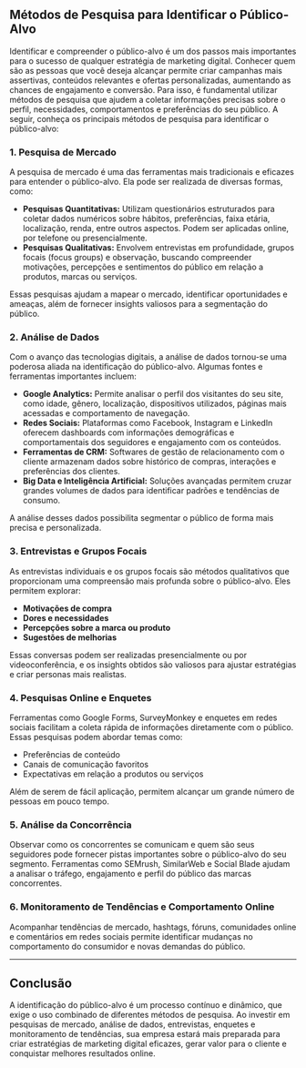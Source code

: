 ## Métodos de Pesquisa para Identificar o Público-Alvo

Identificar e compreender o público-alvo é um dos passos mais importantes para o sucesso de qualquer estratégia de marketing digital. Conhecer quem são as pessoas que você deseja alcançar permite criar campanhas mais assertivas, conteúdos relevantes e ofertas personalizadas, aumentando as chances de engajamento e conversão. Para isso, é fundamental utilizar métodos de pesquisa que ajudem a coletar informações precisas sobre o perfil, necessidades, comportamentos e preferências do seu público. A seguir, conheça os principais métodos de pesquisa para identificar o público-alvo:

### 1. Pesquisa de Mercado

A pesquisa de mercado é uma das ferramentas mais tradicionais e eficazes para entender o público-alvo. Ela pode ser realizada de diversas formas, como:

- **Pesquisas Quantitativas:** Utilizam questionários estruturados para coletar dados numéricos sobre hábitos, preferências, faixa etária, localização, renda, entre outros aspectos. Podem ser aplicadas online, por telefone ou presencialmente.
- **Pesquisas Qualitativas:** Envolvem entrevistas em profundidade, grupos focais (focus groups) e observação, buscando compreender motivações, percepções e sentimentos do público em relação a produtos, marcas ou serviços.

Essas pesquisas ajudam a mapear o mercado, identificar oportunidades e ameaças, além de fornecer insights valiosos para a segmentação do público.

### 2. Análise de Dados

Com o avanço das tecnologias digitais, a análise de dados tornou-se uma poderosa aliada na identificação do público-alvo. Algumas fontes e ferramentas importantes incluem:

- **Google Analytics:** Permite analisar o perfil dos visitantes do seu site, como idade, gênero, localização, dispositivos utilizados, páginas mais acessadas e comportamento de navegação.
- **Redes Sociais:** Plataformas como Facebook, Instagram e LinkedIn oferecem dashboards com informações demográficas e comportamentais dos seguidores e engajamento com os conteúdos.
- **Ferramentas de CRM:** Softwares de gestão de relacionamento com o cliente armazenam dados sobre histórico de compras, interações e preferências dos clientes.
- **Big Data e Inteligência Artificial:** Soluções avançadas permitem cruzar grandes volumes de dados para identificar padrões e tendências de consumo.

A análise desses dados possibilita segmentar o público de forma mais precisa e personalizada.

### 3. Entrevistas e Grupos Focais

As entrevistas individuais e os grupos focais são métodos qualitativos que proporcionam uma compreensão mais profunda sobre o público-alvo. Eles permitem explorar:

- **Motivações de compra**
- **Dores e necessidades**
- **Percepções sobre a marca ou produto**
- **Sugestões de melhorias**

Essas conversas podem ser realizadas presencialmente ou por videoconferência, e os insights obtidos são valiosos para ajustar estratégias e criar personas mais realistas.

### 4. Pesquisas Online e Enquetes

Ferramentas como Google Forms, SurveyMonkey e enquetes em redes sociais facilitam a coleta rápida de informações diretamente com o público. Essas pesquisas podem abordar temas como:

- Preferências de conteúdo
- Canais de comunicação favoritos
- Expectativas em relação a produtos ou serviços

Além de serem de fácil aplicação, permitem alcançar um grande número de pessoas em pouco tempo.

### 5. Análise da Concorrência

Observar como os concorrentes se comunicam e quem são seus seguidores pode fornecer pistas importantes sobre o público-alvo do seu segmento. Ferramentas como SEMrush, SimilarWeb e Social Blade ajudam a analisar o tráfego, engajamento e perfil do público das marcas concorrentes.

### 6. Monitoramento de Tendências e Comportamento Online

Acompanhar tendências de mercado, hashtags, fóruns, comunidades online e comentários em redes sociais permite identificar mudanças no comportamento do consumidor e novas demandas do público.

---

## Conclusão

A identificação do público-alvo é um processo contínuo e dinâmico, que exige o uso combinado de diferentes métodos de pesquisa. Ao investir em pesquisas de mercado, análise de dados, entrevistas, enquetes e monitoramento de tendências, sua empresa estará mais preparada para criar estratégias de marketing digital eficazes, gerar valor para o cliente e conquistar melhores resultados online.